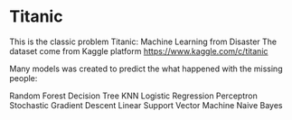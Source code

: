 # Titanic

This is the classic problem Titanic: Machine Learning from Disaster
The dataset come from Kaggle platform
https://www.kaggle.com/c/titanic


Many models was created to predict the what happened with the missing people:

Random Forest
Decision Tree
KNN
Logistic Regression
Perceptron
Stochastic Gradient Descent
Linear Support Vector Machine
Naive Bayes
